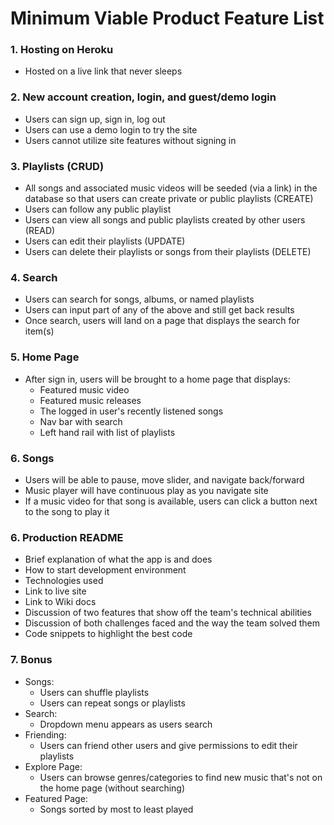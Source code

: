 # Minimum Viable Product Feature List

### 1. Hosting on Heroku
* Hosted on a live link that never sleeps

### 2. New account creation, login, and guest/demo login
* Users can sign up, sign in, log out
* Users can use a demo login to try the site
* Users cannot utilize site features without signing in

### 3. Playlists (CRUD)
* All songs and associated music videos will be seeded (via a link) in the database so that users can create private or public playlists (CREATE)
* Users can follow any public playlist
* Users can view all songs and public playlists created by other users (READ)
* Users can edit their playlists (UPDATE)
* Users can delete their playlists or songs from their playlists (DELETE)

### 4. Search
* Users can search for songs, albums, or named playlists
* Users can input part of any of the above and still get back results
* Once search, users will land on a page that displays the search for item(s)

### 5. Home Page
* After sign in, users will be brought to a home page that displays:
    * Featured music video
    * Featured music releases
    * The logged in user's recently listened songs
    * Nav bar with search
    * Left hand rail with list of playlists

### 6. Songs
* Users will be able to pause, move slider, and navigate back/forward
* Music player will have continuous play as you navigate site
* If a music video for that song is available, users can click a button next to the song to play it

### 6. Production README
* Brief explanation of what the app is and does
* How to start development environment
* Technologies used
* Link to live site
* Link to Wiki docs
* Discussion of two features that show off the team's technical abilities
* Discussion of both challenges faced and the way the team solved them
* Code snippets to highlight the best code

### 7. Bonus
* Songs:
    * Users can shuffle playlists
    * Users can repeat songs or playlists
* Search:
    * Dropdown menu appears as users search
* Friending:
    * Users can friend other users and give permissions to edit their playlists
* Explore Page:
    * Users can browse genres/categories to find new music that's not on the home page (without searching)
* Featured Page:
    * Songs sorted by most to least played
